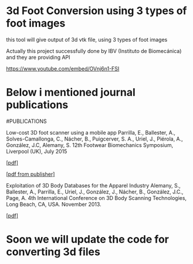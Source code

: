 # 3d Foot Conversion using 3 types of foot images
this tool will give output of 3d vtk file, using 3 types of foot images

Actually this project successfully done by IBV (Instituto de Biomecánica) and they are providing API

https://www.youtube.com/embed/OVnj6n1-FSI


# Below i mentioned journal publications

#PUBLICATIONS

Low-cost 3D foot scanner using a mobile app
Parrilla, E., Ballester, A., Solves-Camallonga, C., Nácher, B., Puigcerver, S. A., Uriel, J., Piérola, A., González, J.C, Alemany, S.
12th Footwear Biomechanics Symposium, Liverpool (UK), July 2015

<a href="https://anthropometry.ibv.org/down.php?file=exploitation_of_3d_body_databases_for_the_apparel_industry.pdf&opt=publications">[pdf]</a>

<a href="http://www.tandfonline.com/doi/abs/10.1080/19424280.2015.1038308">[pdf from publisher]</a>

Exploitation of 3D Body Databases for the Apparel Industry
Alemany, S., Ballester, A., Parrilla, E., Uriel, J., González, J., Nácher, B., González, J.C., Page, A.
4th International Conference on 3D Body Scanning Technologies, Long Beach, CA, USA. November 2013.

<a href="https://anthropometry.ibv.org/down.php?file=exploitation_of_3d_body_databases_for_the_apparel_industry.pdf&opt=publications">[pdf]</a>

# Soon we will update the code for converting 3d files 
